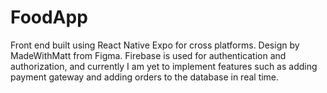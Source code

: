 # FoodApp
Front end built using React Native Expo for cross platforms. Design by MadeWithMatt from Figma. Firebase is used for authentication and authorization, and currently I am yet to implement features such as adding payment gateway and adding orders to the database in real time.
